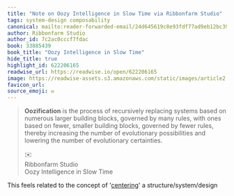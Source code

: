 ```yaml
---
title: "Note on Oozy Intelligence in Slow Time via Ribbonfarm Studio"
tags: system-design composability
canonical: mailto:reader-forwarded-email/24d645619c8e93fdf77ad9eb12bc3996
author: Ribbonfarm Studio
author_id: 7c2ac0cccf7fdac
book: 33885439
book_title: "Oozy Intelligence in Slow Time"
hide_title: true
highlight_id: 622206165
readwise_url: https://readwise.io/open/622206165
image: https://readwise-assets.s3.amazonaws.com/static/images/article2.74d541386bbf.png
favicon_url: 
source_emoji: ✉️
---
```


> **Oozification** is the process of recursively replacing systems based on numerous larger building blocks, governed by many rules, with ones based on fewer, smaller building blocks, governed by fewer rules, thereby increasing the number of evolutionary possibilities and lowering the number of evolutionary certainties.
> <div class="quoteback-footer"><div class="quoteback-avatar"><span class="mini-emoji"> ✉️</span></div><div class="quoteback-metadata"><div class="metadata-inner"><span style="display:none">FROM:</span><div aria-label="Ribbonfarm Studio" class="quoteback-author"> Ribbonfarm Studio</div><div aria-label="Oozy Intelligence in Slow Time" class="quoteback-title"> Oozy Intelligence in Slow Time</div></div></div></div>

This feels related to the concept of '[centering](https://notes.joshbeckman.org/notes/475090054)' a structure/system/design